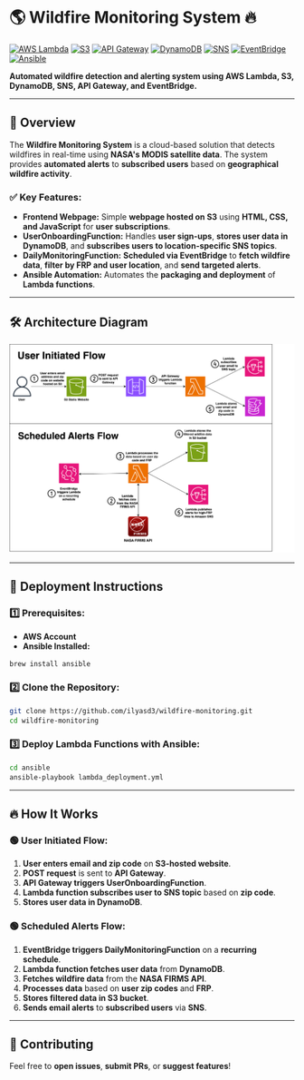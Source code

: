 # 🌎 Wildfire Monitoring System 🔥

[![AWS Lambda](https://img.shields.io/badge/Compute-Lambda-ED7100)](https://aws.amazon.com/lambda/)
[![S3](https://img.shields.io/badge/Storage-S3-7AA116)](https://aws.amazon.com/s3/)
[![API Gateway](https://img.shields.io/badge/API-API%20Gateway-8C4FFF)](https://aws.amazon.com/api-gateway/)
[![DynamoDB](https://img.shields.io/badge/NoSQL-DynamoDB-C925D1)](https://aws.amazon.com/dynamodb/)
[![SNS](https://img.shields.io/badge/Notifications-SNS-E7157B)](https://aws.amazon.com/sns/)
[![EventBridge](https://img.shields.io/badge/Scheduling-EventBridge-E7157B)](https://aws.amazon.com/eventbridge/)
[![Ansible](https://img.shields.io/badge/Automation-Ansible-CC0000)](https://www.ansible.com/)

**Automated wildfire detection and alerting system using AWS Lambda, S3, DynamoDB, SNS, API Gateway, and EventBridge.**

---

## 📌 Overview
The **Wildfire Monitoring System** is a cloud-based solution that detects wildfires in real-time using **NASA's MODIS satellite data**. The system provides **automated alerts** to **subscribed users** based on **geographical wildfire activity**.

### ✅ **Key Features:**
- **Frontend Webpage:** Simple **webpage hosted on S3** using **HTML, CSS, and JavaScript** for **user subscriptions**.
- **UserOnboardingFunction:** Handles **user sign-ups**, **stores user data in DynamoDB**, and **subscribes users to location-specific SNS topics**.
- **DailyMonitoringFunction:** **Scheduled via EventBridge** to **fetch wildfire data**, **filter by FRP and user location**, and **send targeted alerts**.
- **Ansible Automation:** Automates the **packaging and deployment** of **Lambda functions**.

---

## 🛠️ **Architecture Diagram**

<img src="architecture_diagram.svg" alt="Wildfire Monitoring Architecture" width="800">

---

## 🚀 **Deployment Instructions**

### **1️⃣ Prerequisites:**
- **AWS Account**
- **Ansible Installed:**
```sh
brew install ansible
```

### **2️⃣ Clone the Repository:**
```sh
git clone https://github.com/ilyasd3/wildfire-monitoring.git
cd wildfire-monitoring
```

### **3️⃣ Deploy Lambda Functions with Ansible:**
```sh
cd ansible
ansible-playbook lambda_deployment.yml
```

---

## 🔥 **How It Works**

### 🟢 **User Initiated Flow:**
1. **User enters email and zip code** on **S3-hosted website**.
2. **POST request** is sent to **API Gateway**.
3. **API Gateway triggers UserOnboardingFunction**.
4. **Lambda function subscribes user to SNS topic** based on **zip code**.
5. **Stores user data in DynamoDB**.

### 🟢 **Scheduled Alerts Flow:**
1. **EventBridge triggers DailyMonitoringFunction** on a **recurring schedule**.
2. **Lambda function fetches user data** from **DynamoDB**.
3. **Fetches wildfire data** from the **NASA FIRMS API**.
4. **Processes data** based on **user zip codes** and **FRP**.
5. **Stores filtered data in S3 bucket**.
6. **Sends email alerts** to **subscribed users** via **SNS**.

---

## 🤝 **Contributing**
Feel free to **open issues**, **submit PRs**, or **suggest features**!
